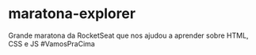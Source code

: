 # maratona-explorer

Grande maratona da RocketSeat que nos ajudou a aprender sobre HTML, CSS e JS
#VamosPraCima
